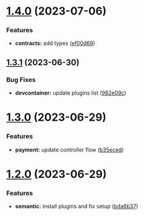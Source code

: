 # [1.4.0](https://github.com/itorisaias/nestjs-microservices/compare/v1.3.1...v1.4.0) (2023-07-06)


### Features

* **contracts:** add types ([ef00d69](https://github.com/itorisaias/nestjs-microservices/commit/ef00d69f15f2598aa7556ee5882503f6a743bbc2))

## [1.3.1](https://github.com/itorisaias/nestjs-microservices/compare/v1.3.0...v1.3.1) (2023-06-30)


### Bug Fixes

* **devcontainer:** update plugins list ([982e09c](https://github.com/itorisaias/nestjs-microservices/commit/982e09c4ede2f2364db2783f0f52830ff6886306))

# [1.3.0](https://github.com/itorisaias/nestjs-microservices/compare/v1.2.0...v1.3.0) (2023-06-29)


### Features

* **payment:** update controller flow ([b35eced](https://github.com/itorisaias/nestjs-microservices/commit/b35ecedabbbae869f641833261c85b4d6538d611))

# [1.2.0](https://github.com/itorisaias/nestjs-microservices/compare/v1.1.0...v1.2.0) (2023-06-29)


### Features

* **semantic:** install plugins and fix setup ([bda6b37](https://github.com/itorisaias/nestjs-microservices/commit/bda6b376b691e7712623d118cea422b9397f16a1))
